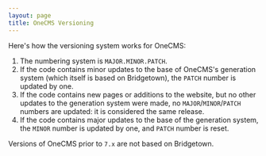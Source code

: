 ```yaml
---
layout: page
title: OneCMS Versioning
---
```


Here's how the versioning system works for OneCMS:
1. The numbering system is ``MAJOR.MINOR.PATCH``.
2. If the code contains minor updates to the base of OneCMS's generation system (which itself is based on Bridgetown), the ``PATCH`` number is updated by one.
3. If the code contains new pages or additions to the website, but no other updates to the generation system were made, no ``MAJOR``/``MINOR``/``PATCH`` numbers are updated: it is considered the same release.
4. If the code contains major updates to the base of the generation system, the ``MINOR`` number is updated by one, and ``PATCH`` number is reset.

Versions of OneCMS prior to ``7.x`` are not based on Bridgetown.